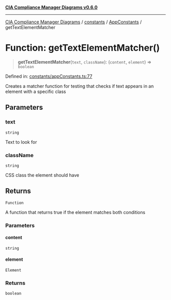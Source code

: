 [**CIA Compliance Manager Diagrams v0.6.0**](../../../../README.md)

***

[CIA Compliance Manager Diagrams](../../../../modules.md) / [constants](../../../README.md) / [AppConstants](../README.md) / getTextElementMatcher

# Function: getTextElementMatcher()

> **getTextElementMatcher**(`text`, `className`): (`content`, `element`) => `boolean`

Defined in: [constants/appConstants.ts:77](https://github.com/Hack23/cia-compliance-manager/blob/ca083b463223765b22422b66b3a43930241849bd/src/constants/appConstants.ts#L77)

Creates a matcher function for testing that checks if text appears in an element with a specific class

## Parameters

### text

`string`

Text to look for

### className

`string`

CSS class the element should have

## Returns

`Function`

A function that returns true if the element matches both conditions

### Parameters

#### content

`string`

#### element

`Element`

### Returns

`boolean`

